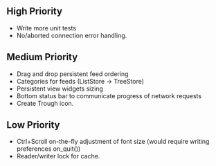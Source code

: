 ## High Priority
* Write more unit tests
* No/aborted connection error handling.

## Medium Priority
* Drag and drop persistent feed ordering
* Categories for feeds (ListStore -> TreeStore)
* Persistent view widgets sizing
* Bottom status bar to communicate progress of network requests
* Create Trough icon.

## Low Priority
* Ctrl+Scroll on-the-fly adjustment of font size (would require writing preferences on_quit())
* Reader/writer lock for cache.